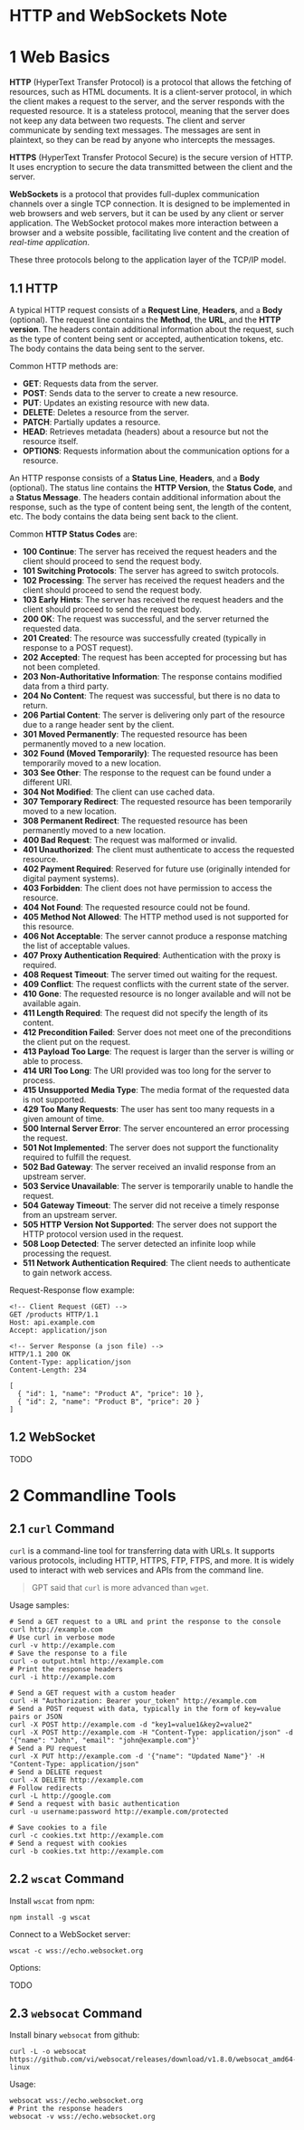 HTTP and WebSockets Note
===

# 1 Web Basics

**HTTP** (HyperText Transfer Protocol) is a protocol that allows the fetching of resources, such as HTML documents. It is a client-server protocol, in which the client makes a request to the server, and the server responds with the requested resource. It is a stateless protocol, meaning that the server does not keep any data between two requests. The client and server communicate by sending text messages. The messages are sent in plaintext, so they can be read by anyone who intercepts the messages.

**HTTPS** (HyperText Transfer Protocol Secure) is the secure version of HTTP. It uses encryption to secure the data transmitted between the client and the server.

**WebSockets** is a protocol that provides full-duplex communication channels over a single TCP connection. It is designed to be implemented in web browsers and web servers, but it can be used by any client or server application. The WebSocket protocol makes more interaction between a browser and a website possible, facilitating live content and the creation of *real-time application*.

These three protocols belong to the application layer of the TCP/IP model.

## 1.1 HTTP

A typical HTTP request consists of a **Request Line**, **Headers**, and a **Body** (optional). The request line contains the **Method**, the **URL**, and the **HTTP version**. The headers contain additional information about the request, such as the type of content being sent or accepted, authentication tokens, etc. The body contains the data being sent to the server.

Common HTTP methods are:

* **GET**: Requests data from the server.
* **POST**: Sends data to the server to create a new resource.
* **PUT**: Updates an existing resource with new data.
* **DELETE**: Deletes a resource from the server.
* **PATCH**: Partially updates a resource.
* **HEAD**: Retrieves metadata (headers) about a resource but not the resource itself.
* **OPTIONS**: Requests information about the communication options for a resource.

An HTTP response consists of a **Status Line**, **Headers**, and a **Body** (optional). The status line contains the **HTTP Version**, the **Status Code**, and a **Status Message**. The headers contain additional information about the response, such as the type of content being sent, the length of the content, etc. The body contains the data being sent back to the client.

Common **HTTP Status Codes** are:

* **100 Continue**: The server has received the request headers and the client should proceed to send the request body.
* **101 Switching Protocols**: The server has agreed to switch protocols.
* **102 Processing**: The server has received the request headers and the client should proceed to send the request body.
* **103 Early Hints**: The server has received the request headers and the client should proceed to send the request body.
* **200 OK**: The request was successful, and the server returned the requested data.
* **201 Created**: The resource was successfully created (typically in response to a POST request).
* **202 Accepted**: The request has been accepted for processing but has not been completed.
* **203 Non-Authoritative Information**: The response contains modified data from a third party.
* **204 No Content**: The request was successful, but there is no data to return.
* **206 Partial Content**: The server is delivering only part of the resource due to a range header sent by the client.
* **301 Moved Permanently**: The requested resource has been permanently moved to a new location.
* **302 Found (Moved Temporarily)**: The requested resource has been temporarily moved to a new location.
* **303 See Other**: The response to the request can be found under a different URI.
* **304 Not Modified**: The client can use cached data.
* **307 Temporary Redirect**: The requested resource has been temporarily moved to a new location.
* **308 Permanent Redirect**: The requested resource has been permanently moved to a new location.
* **400 Bad Request**: The request was malformed or invalid.
* **401 Unauthorized**: The client must authenticate to access the requested resource.
* **402 Payment Required**: Reserved for future use (originally intended for digital payment systems).
* **403 Forbidden**: The client does not have permission to access the resource.
* **404 Not Found**: The requested resource could not be found.
* **405 Method Not Allowed**: The HTTP method used is not supported for this resource.
* **406 Not Acceptable**: The server cannot produce a response matching the list of acceptable values.
* **407 Proxy Authentication Required**: Authentication with the proxy is required.
* **408 Request Timeout**: The server timed out waiting for the request.
* **409 Conflict**: The request conflicts with the current state of the server.
* **410 Gone**: The requested resource is no longer available and will not be available again.
* **411 Length Required**: The request did not specify the length of its content.
* **412 Precondition Failed**: Server does not meet one of the preconditions the client put on the request.
* **413 Payload Too Large**: The request is larger than the server is willing or able to process.
* **414 URI Too Long**: The URI provided was too long for the server to process.
* **415 Unsupported Media Type**: The media format of the requested data is not supported.
* **429 Too Many Requests**: The user has sent too many requests in a given amount of time.
* **500 Internal Server Error**: The server encountered an error processing the request.
* **501 Not Implemented**: The server does not support the functionality required to fulfill the request.
* **502 Bad Gateway**: The server received an invalid response from an upstream server.
* **503 Service Unavailable**: The server is temporarily unable to handle the request.
* **504 Gateway Timeout**: The server did not receive a timely response from an upstream server.
* **505 HTTP Version Not Supported**: The server does not support the HTTP protocol version used in the request.
* **508 Loop Detected**: The server detected an infinite loop while processing the request.
* **511 Network Authentication Required**: The client needs to authenticate to gain network access.

Request-Response flow example:

```vbnet
<!-- Client Request (GET) -->
GET /products HTTP/1.1
Host: api.example.com
Accept: application/json

<!-- Server Response (a json file) -->
HTTP/1.1 200 OK
Content-Type: application/json
Content-Length: 234

[
  { "id": 1, "name": "Product A", "price": 10 },
  { "id": 2, "name": "Product B", "price": 20 }
]
```

## 1.2 WebSocket

TODO


# 2 Commandline Tools

## 2.1 `curl` Command

`curl` is a command-line tool for transferring data with URLs. It supports various protocols, including HTTP, HTTPS, FTP, FTPS, and more. It is widely used to interact with web services and APIs from the command line.

> GPT said that `curl` is more advanced than `wget`.

Usage samples:

```shell
# Send a GET request to a URL and print the response to the console
curl http://example.com
# Use curl in verbose mode
curl -v http://example.com
# Save the response to a file
curl -o output.html http://example.com
# Print the response headers
curl -i http://example.com

# Send a GET request with a custom header
curl -H "Authorization: Bearer your_token" http://example.com
# Send a POST request with data, typically in the form of key=value pairs or JSON
curl -X POST http://example.com -d "key1=value1&key2=value2"
curl -X POST http://example.com -H "Content-Type: application/json" -d '{"name": "John", "email": "john@example.com"}'
# Send a PU request
curl -X PUT http://example.com -d '{"name": "Updated Name"}' -H "Content-Type: application/json"
# Send a DELETE request
curl -X DELETE http://example.com
# Follow redirects
curl -L http://google.com
# Send a request with basic authentication
curl -u username:password http://example.com/protected

# Save cookies to a file
curl -c cookies.txt http://example.com
# Send a request with cookies
curl -b cookies.txt http://example.com
```

## 2.2 `wscat` Command

Install `wscat` from npm:

```shell
npm install -g wscat
```

Connect to a WebSocket server:

```shell
wscat -c wss://echo.websocket.org
```

Options:

TODO

## 2.3 `websocat` Command

Install binary `websocat` from github:

```shell
curl -L -o websocat https://github.com/vi/websocat/releases/download/v1.8.0/websocat_amd64-linux
```

Usage:

```shell
websocat wss://echo.websocket.org
# Print the response headers
websocat -v wss://echo.websocket.org
```




